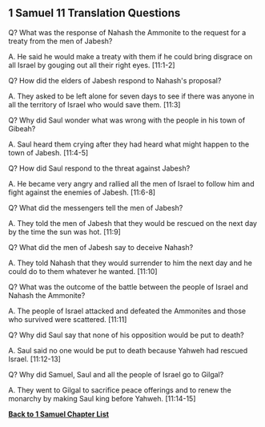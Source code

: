 ## 1 Samuel 11 Translation Questions ##

Q? What was the response of Nahash the Ammonite to the request for a treaty from the men of Jabesh?

A. He said he would make a treaty with them if he could bring disgrace on all Israel by gouging out all their right eyes. [11:1-2]

Q? How did the elders of Jabesh respond to Nahash's proposal?

A. They asked to be left alone for seven days to see if there was anyone in all the territory of Israel who would save them. [11:3]

Q? Why did Saul wonder what was wrong with the people in his town of Gibeah?

A. Saul heard them crying after they had heard what might happen to the town of Jabesh. [11:4-5]

Q? How did Saul respond to the threat against Jabesh?

A. He became very angry and rallied all the men of Israel to follow him and fight against the enemies of Jabesh. [11:6-8]

Q? What did the messengers tell the men of Jabesh?

A. They told the men of Jabesh that they would be rescued on the next day by the time the sun was hot. [11:9]

Q? What did the men of Jabesh say to deceive Nahash?

A. They told Nahash that they would surrender to him the next day and he could do to them whatever he wanted. [11:10]

Q? What was the outcome of the battle between the people of Israel and Nahash the Ammonite?

A. The people of Israel attacked and defeated the Ammonites and those who survived were scattered. [11:11]

Q? Why did Saul say that none of his opposition would be put to death?

A. Saul said no one would be put to death because Yahweh had rescued Israel. [11:12-13]

Q? Why did Samuel, Saul and all the people of Israel go to Gilgal?

A. They went to Gilgal to sacrifice peace offerings and to renew the monarchy by making Saul king before Yahweh. [11:14-15]

__[Back to 1 Samuel Chapter List](./)__

